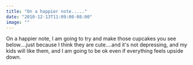 ```yaml
---
title: "On a happier note....."
date: "2010-12-13T11:09:00-08:00"
image: ""
---
```


On a happier note, I am going to try and make those cupcakes you see below....just because I think they are cute....and it's not depressing, and my kids will like them, and I am going to be ok even if everything feels upside down.
